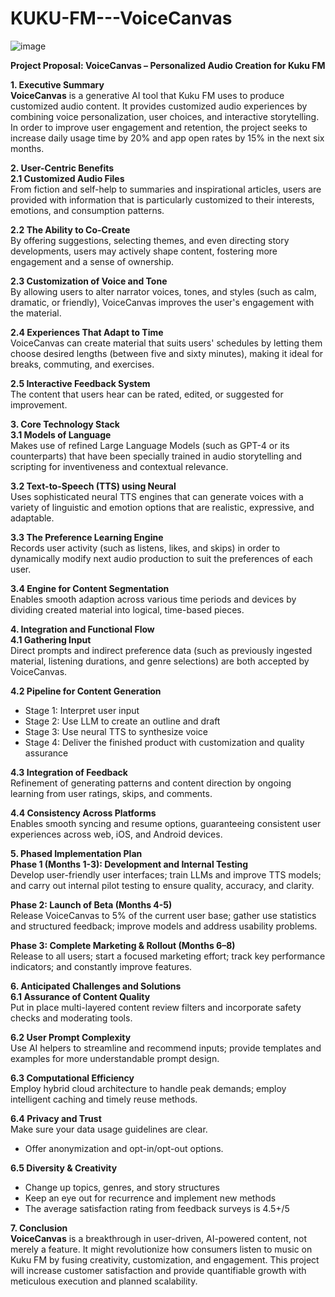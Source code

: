 # KUKU-FM---VoiceCanvas
![image](https://github.com/user-attachments/assets/c56fea6b-0a5f-4646-bbdb-ddb2d080b7eb)




**Project Proposal: VoiceCanvas – Personalized Audio Creation for Kuku FM**

**1. Executive Summary**  
**VoiceCanvas** is a generative AI tool that Kuku FM uses to produce customized audio content. It provides customized audio experiences by combining voice personalization, user choices, and interactive storytelling. In order to improve user engagement and retention, the project seeks to increase daily usage time by 20% and app open rates by 15% in the next six months.

**2. User-Centric Benefits**  
**2.1 Customized Audio Files**  
From fiction and self-help to summaries and inspirational articles, users are provided with information that is particularly customized to their interests, emotions, and consumption patterns.

**2.2 The Ability to Co-Create**  
By offering suggestions, selecting themes, and even directing story developments, users may actively shape content, fostering more engagement and a sense of ownership.  

**2.3 Customization of Voice and Tone**  
By allowing users to alter narrator voices, tones, and styles (such as calm, dramatic, or friendly), VoiceCanvas improves the user's engagement with the material.  

**2.4 Experiences That Adapt to Time**  
VoiceCanvas can create material that suits users' schedules by letting them choose desired lengths (between five and sixty minutes), making it ideal for breaks, commuting, and exercises.  

**2.5 Interactive Feedback System**  
The content that users hear can be rated, edited, or suggested for improvement.  

**3. Core Technology Stack**  
**3.1 Models of Language**  
Makes use of refined Large Language Models (such as GPT-4 or its counterparts) that have been specially trained in audio storytelling and scripting for inventiveness and contextual relevance.  

**3.2 Text-to-Speech (TTS) using Neural**  
Uses sophisticated neural TTS engines that can generate voices with a variety of linguistic and emotion options that are realistic, expressive, and adaptable.  

**3.3 The Preference Learning Engine**  
Records user activity (such as listens, likes, and skips) in order to dynamically modify next audio production to suit the preferences of each user.  

**3.4 Engine for Content Segmentation**  
Enables smooth adaption across various time periods and devices by dividing created material into logical, time-based pieces.  

**4. Integration and Functional Flow**  
**4.1 Gathering Input**  
Direct prompts and indirect preference data (such as previously ingested material, listening durations, and genre selections) are both accepted by VoiceCanvas.  

**4.2 Pipeline for Content Generation**  
- Stage 1: Interpret user input  
- Stage 2: Use LLM to create an outline and draft  
- Stage 3: Use neural TTS to synthesize voice  
- Stage 4: Deliver the finished product with customization and quality assurance  

**4.3 Integration of Feedback**  
Refinement of generating patterns and content direction by ongoing learning from user ratings, skips, and comments.  

**4.4 Consistency Across Platforms**  
Enables smooth syncing and resume options, guaranteeing consistent user experiences across web, iOS, and Android devices.  

**5. Phased Implementation Plan**  
**Phase 1 (Months 1-3): Development and Internal Testing**  
Develop user-friendly user interfaces; train LLMs and improve TTS models; and carry out internal pilot testing to ensure quality, accuracy, and clarity.  

**Phase 2: Launch of Beta (Months 4-5)**  
Release VoiceCanvas to 5% of the current user base; gather use statistics and structured feedback; improve models and address usability problems.  

**Phase 3: Complete Marketing & Rollout (Months 6–8)**  
Release to all users; start a focused marketing effort; track key performance indicators; and constantly improve features.  

**6. Anticipated Challenges and Solutions**  
**6.1 Assurance of Content Quality**  
Put in place multi-layered content review filters and incorporate safety checks and moderating tools.  

**6.2 User Prompt Complexity**  
Use AI helpers to streamline and recommend inputs; provide templates and examples for more understandable prompt design.  

**6.3 Computational Efficiency**  
Employ hybrid cloud architecture to handle peak demands; employ intelligent caching and timely reuse methods.  

**6.4 Privacy and Trust**  
Make sure your data usage guidelines are clear.  
- Offer anonymization and opt-in/opt-out options.  

**6.5 Diversity & Creativity**  
- Change up topics, genres, and story structures  
- Keep an eye out for recurrence and implement new methods  
- The average satisfaction rating from feedback surveys is 4.5+/5  

**7. Conclusion**  
**VoiceCanvas** is a breakthrough in user-driven, AI-powered content, not merely a feature. It might revolutionize how consumers listen to music on Kuku FM by fusing creativity, customization, and engagement. This project will increase customer satisfaction and provide quantifiable growth with meticulous execution and planned scalability.

